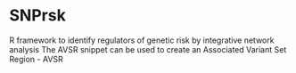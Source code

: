 # SNPrsk
R framework to identify regulators of genetic risk by integrative network analysis 
The AVSR snippet can be used to create an Associated Variant Set Region - AVSR
